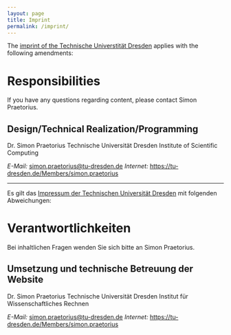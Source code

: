 ```yaml
---
layout: page
title: Imprint
permalink: /imprint/
---
```


The [imprint of the Technische Universtität Dresden](https://tu-dresden.de/impressum/?set_language=en) applies with the following amendments:

# Responsibilities
If you have any questions regarding content, please contact Simon Praetorius.

## Design/Technical Realization/Programming
Dr. Simon Praetorius
Technische Universität Dresden
Institute of Scientific Computing

*E-Mail:* [simon.praetorius@tu-dresden.de](mailto:simon.praetorius@tu-dresden.de)
*Internet:* <https://tu-dresden.de/Members/simon.praetorius>

<hr><!-- ---------------------------------------------------- -->

Es gilt das [Impressum der Technischen Universität Dresden](https://tu-dresden.de/impressum) mit folgenden Abweichungen:

# Verantwortlichkeiten
Bei inhaltlichen Fragen wenden Sie sich bitte an Simon Praetorius.

## Umsetzung und technische Betreuung der Website
Dr. Simon Praetorius
Technische Universität Dresden
Institut für Wissenschaftliches Rechnen

*E-Mail:* [simon.praetorius@tu-dresden.de](mailto:simon.praetorius@tu-dresden.de)
*Internet:* <https://tu-dresden.de/Members/simon.praetorius>